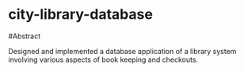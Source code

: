 # city-library-database

#Abstract

Designed and implemented a database application of a library system involving various aspects of book keeping and checkouts.
